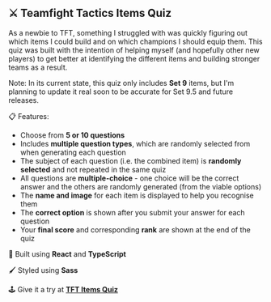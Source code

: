 <h2>⚔️ Teamfight Tactics Items Quiz</h3>

<p>
    As a newbie to TFT, something I struggled with was quickly figuring out which items I could build and on which champions I should equip them. This quiz was built with the intention of helping myself (and hopefully other new players) to get better at identifying the different items and building stronger teams as a result. 
</p>

<p>
    Note: In its current state, this quiz only includes <b>Set 9</b> items, but I'm planning to update it real soon to be accurate for Set 9.5 and future releases.
</p>

<p>
    📋 Features:
    <ul>
        <li>Choose from <b>5 or 10 questions</b></li>
        <li>Includes <b>multiple question types</b>, which are randomly selected from when generating each question</li>
        <li>The subject of each question (i.e. the combined item) is <b>randomly selected</b> and not repeated in the same quiz</li>
        <li>All questions are <b>multiple-choice</b> - one choice will be the correct answer and the others are randomly generated (from the viable options)</li>
        <li>The <b>name and image</b> for each item is displayed to help you recognise them</li>
        <li>The <b>correct option</b> is shown after you submit your answer for each question</li>
        <li>Your <b>final score</b> and corresponding <b>rank</b> are shown at the end of the quiz</li>
    </ul>
</p>

<p>
    🔨 Built using <b>React</b> and <b>TypeScript</b>
</p>

<p>
    🖌️ Styled using <b>Sass</b>
</p>

<p>
    🕹️ Give it a try at <a href="https://mikasatoo.github.io/tft-items-quiz/" target="_blank"><b>TFT Items Quiz</b></a>
</p>
